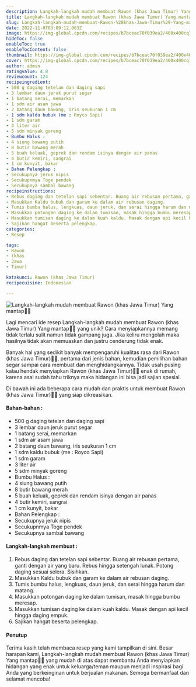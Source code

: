 ```yaml
---
description: Langkah-langkah mudah membuat Rawon (khas Jawa Timur) Yang mantap"
title: Langkah-langkah mudah membuat Rawon (khas Jawa Timur) Yang mantap
slug: Langkah-langkah-mudah-membuat-Rawon-%28khas-Jawa-Timur%29-Yang-mantap
date: 2022-11-8T03:09:12.063Z
image: https://img-global.cpcdn.com/recipes/b7bceac70f039ea2/400x400cq70/photo.jpg
hideToc: false
enableToc: true
enableTocContent: false
thumbnail: https://img-global.cpcdn.com/recipes/b7bceac70f039ea2/400x400cq70/photo.jpg
cover: https://img-global.cpcdn.com/recipes/b7bceac70f039ea2/400x400cq70/photo.jpg
author: admin
ratingvalue: 4.8
reviewcount: 124
recipeingredient:
- 500 g daging tetelan dan daging sapi
- 3 lembar daun jeruk purut segar
- 1 batang serai, memarkan
- 1 sdm air asam jawa
- 2 batang daun bawang, iris seukuran 1 cm
- 1 sdm kaldu bubuk (me : Royco Sapi)
- 1 sdm garam
- 3 liter air
- 5 sdm minyak goreng
- Bumbu Halus :
- 4 siung bawang putih
- 8 butir bawang merah
- 5 buah keluak, geprek dan rendam isinya dengan air panas
- 4 butir kemiri, sangrai
- 1 cm kunyit, bakar
- Bahan Pelengkap :
- Secukupnya jeruk nipis
- Secukupnmya Toge pendek
- Secukupnya sambal bawang
recipeinstructions:
- Rebus daging dan tetelan sapi sebentar. Buang air rebusan pertama, ganti dengan air yang baru. Rebus hingga setengah lunak. Potong daging sesuai selera. Sisihkan.
- Masukkan Kaldu bubuk dan garam ke dalam air rebusan daging.
- Tumis bumbu halus, lengkuas, daun jeruk, dan serai hingga harum dan matang.
- Masukkan potongan daging ke dalam tumisan, masak hingga bumbu meresap.
- Masukkan tumisan daging ke dalam kuah kaldu. Masak dengan api kecil hingga daging empuk.
- Sajikan hangat beserta pelengkap.
categories:
- Resep

tags:
- Rawon
- (khas
- Jawa
- Timur)

katakunci: Rawon (khas Jawa Timur)
recipecuisine: Indonesian

---
```


![Langkah-langkah mudah membuat Rawon (khas Jawa Timur) Yang mantap👩‍🍳](https://img-global.cpcdn.com/recipes/b7bceac70f039ea2/400x400cq70/photo.jpg)

Lagi mencari ide resep Langkah-langkah mudah membuat Rawon (khas Jawa Timur) Yang mantap👩‍🍳 yang unik? Cara menyiapkannya memang tidak terlalu sulit namun tidak gampang juga. Jika keliru mengolah maka hasilnya tidak akan memuaskan dan justru cenderung tidak enak.

Banyak hal yang sedikit banyak mempengaruhi kualitas rasa dari Rawon (khas Jawa Timur)👩‍🍳, pertama dari jenis bahan, kemudian pemilihan bahan segar sampai cara membuat dan menghidangkannya. Tidak usah pusing kalau hendak menyiapkan Rawon (khas Jawa Timur)👩‍🍳 enak di rumah, karena asal sudah tahu triknya maka hidangan ini bisa jadi sajian spesial.

Di bawah ini ada beberapa cara mudah dan praktis untuk membuat Rawon (khas Jawa Timur)👩‍🍳 yang siap dikreasikan.

<!--inarticleads1-->

#### Bahan-bahan :

- 500 g daging tetelan dan daging sapi
- 3 lembar daun jeruk purut segar
- 1 batang serai, memarkan
- 1 sdm air asam jawa
- 2 batang daun bawang, iris seukuran 1 cm
- 1 sdm kaldu bubuk (me : Royco Sapi)
- 1 sdm garam
- 3 liter air
- 5 sdm minyak goreng
- Bumbu Halus :
- 4 siung bawang putih
- 8 butir bawang merah
- 5 buah keluak, geprek dan rendam isinya dengan air panas
- 4 butir kemiri, sangrai
- 1 cm kunyit, bakar
- Bahan Pelengkap :
- Secukupnya jeruk nipis
- Secukupnmya Toge pendek
- Secukupnya sambal bawang

<!--inarticleads2-->

#### Langkah-langkah membuat :

1. Rebus daging dan tetelan sapi sebentar. Buang air rebusan pertama, ganti dengan air yang baru. Rebus hingga setengah lunak. Potong daging sesuai selera. Sisihkan.
1. Masukkan Kaldu bubuk dan garam ke dalam air rebusan daging.
1. Tumis bumbu halus, lengkuas, daun jeruk, dan serai hingga harum dan matang.
1. Masukkan potongan daging ke dalam tumisan, masak hingga bumbu meresap.
1. Masukkan tumisan daging ke dalam kuah kaldu. Masak dengan api kecil hingga daging empuk.
1. Sajikan hangat beserta pelengkap.

#### Penutup

Terima kasih telah membaca resep yang kami tampilkan di sini. Besar harapan kami, Langkah-langkah mudah membuat Rawon (khas Jawa Timur) Yang mantap👩‍🍳 yang mudah di atas dapat membantu Anda menyiapkan hidangan yang enak untuk keluarga/teman maupun menjadi inspirasi bagi Anda yang berkeinginan untuk berjualan makanan. Semoga bermanfaat dan selamat mencoba!